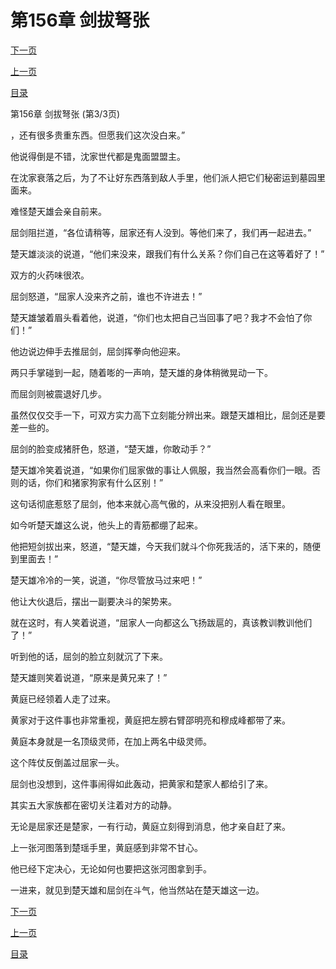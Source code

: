 <h1>第156章   剑拔弩张</h1>
            <div><p><a href="./0468_%E6%BB%B4157%E7%AB%A0_%E9%9D%92%E9%93%9C%E7%8B%AE%E5%AD%90.md">下一页</a></p><p><a href="./0466_%E7%AC%AC156%E7%AB%A0_%E5%89%91%E6%8B%94%E5%BC%A9%E5%BC%A0.md">上一页</a></p><p><a href="../">目录</a></p></div>
            <div><p>第156章   剑拔弩张 (第3/3页)</p><p>，还有很多贵重东西。但愿我们这次没白来。”</p><p>他说得倒是不错，沈家世代都是鬼面盟盟主。</p><p>在沈家衰落之后，为了不让好东西落到敌人手里，他们派人把它们秘密运到墓园里面来。</p><p>难怪楚天雄会亲自前来。</p><p>屈剑阻拦道，“各位请稍等，屈家还有人没到。等他们来了，我们再一起进去。”</p><p>楚天雄淡淡的说道，“他们来没来，跟我们有什么关系？你们自己在这等着好了！”</p><p>双方的火药味很浓。</p><p>屈剑怒道，“屈家人没来齐之前，谁也不许进去！”</p><p>楚天雄皱着眉头看着他，说道，“你们也太把自己当回事了吧？我才不会怕了你们！”</p><p>他边说边伸手去推屈剑，屈剑挥拳向他迎来。</p><p>两只手掌碰到一起，随着嘭的一声响，楚天雄的身体稍微晃动一下。</p><p>而屈剑则被震退好几步。</p><p>虽然仅仅交手一下，可双方实力高下立刻能分辨出来。跟楚天雄相比，屈剑还是要差一些的。</p><p>屈剑的脸变成猪肝色，怒道，“楚天雄，你敢动手？”</p><p>楚天雄冷笑着说道，“如果你们屈家做的事让人佩服，我当然会高看你们一眼。否则的话，你们和猪家狗家有什么区别！”</p><p>这句话彻底惹怒了屈剑，他本来就心高气傲的，从来没把别人看在眼里。</p><p>如今听楚天雄这么说，他头上的青筋都绷了起来。</p><p>他把短剑拔出来，怒道，“楚天雄，今天我们就斗个你死我活的，活下来的，随便到里面去！”</p><p>楚天雄冷冷的一笑，说道，“你尽管放马过来吧！”</p><p>他让大伙退后，摆出一副要决斗的架势来。</p><p>就在这时，有人笑着说道，“屈家人一向都这么飞扬跋扈的，真该教训教训他们了！”</p><p>听到他的话，屈剑的脸立刻就沉了下来。</p><p>楚天雄则笑着说道，“原来是黄兄来了！”</p><p>黄庭已经领着人走了过来。</p><p>黄家对于这件事也非常重视，黄庭把左膀右臂邵明亮和穆成峰都带了来。</p><p>黄庭本身就是一名顶级灵师，在加上两名中级灵师。</p><p>这个阵仗反倒盖过屈家一头。</p><p>屈剑也没想到，这件事闹得如此轰动，把黄家和楚家人都给引了来。</p><p>其实五大家族都在密切关注着对方的动静。</p><p>无论是屈家还是楚家，一有行动，黄庭立刻得到消息，他才亲自赶了来。</p><p>上一张河图落到楚瑶手里，黄庭感到非常不甘心。</p><p>他已经下定决心，无论如何也要把这张河图拿到手。</p><p>一进来，就见到楚天雄和屈剑在斗气，他当然站在楚天雄这一边。</p></div>
            <div><p><a href="./0468_%E6%BB%B4157%E7%AB%A0_%E9%9D%92%E9%93%9C%E7%8B%AE%E5%AD%90.md">下一页</a></p><p><a href="./0466_%E7%AC%AC156%E7%AB%A0_%E5%89%91%E6%8B%94%E5%BC%A9%E5%BC%A0.md">上一页</a></p><p><a href="../">目录</a></p></div>